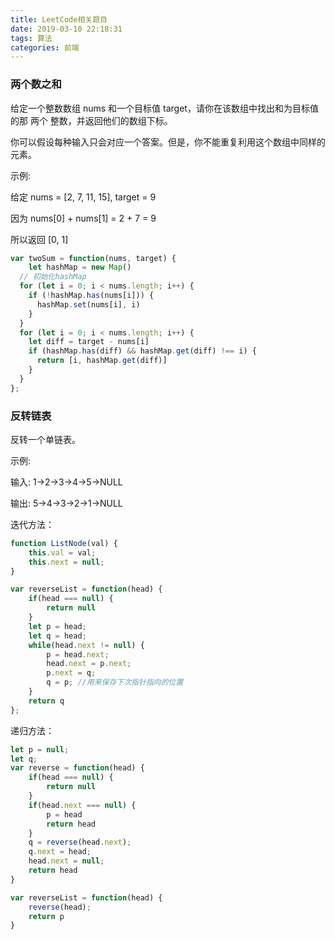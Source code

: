 ```yaml
---
title: LeetCode相关题目
date: 2019-03-10 22:18:31
tags: 算法
categories: 前端
---
```


### 两个数之和

给定一个整数数组 nums 和一个目标值 target，请你在该数组中找出和为目标值的那 两个 整数，并返回他们的数组下标。

你可以假设每种输入只会对应一个答案。但是，你不能重复利用这个数组中同样的元素。

示例:

给定 nums = [2, 7, 11, 15], target = 9

因为 nums[0] + nums[1] = 2 + 7 = 9

所以返回 [0, 1]

```js
var twoSum = function(nums, target) {
    let hashMap = new Map()
  // 初始化hashMap
  for (let i = 0; i < nums.length; i++) {
    if (!hashMap.has(nums[i])) {
      hashMap.set(nums[i], i)
    }
  }
  for (let i = 0; i < nums.length; i++) {
    let diff = target - nums[i]
    if (hashMap.has(diff) && hashMap.get(diff) !== i) {
      return [i, hashMap.get(diff)]
    }
  }
};
```



### 反转链表

反转一个单链表。

示例:

输入: 1->2->3->4->5->NULL

输出: 5->4->3->2->1->NULL

迭代方法：

```js
function ListNode(val) {
    this.val = val;
    this.next = null;
}

var reverseList = function(head) {
    if(head === null) {
        return null
    }
    let p = head;
    let q = head;  
    while(head.next != null) {
        p = head.next;
        head.next = p.next;
        p.next = q;
        q = p; //用来保存下次指针指向的位置
    }
    return q
};
```

递归方法：

```js
let p = null;
let q;
var reverse = function(head) {
    if(head === null) {
        return null
    }
    if(head.next === null) {
        p = head
        return head
    }
    q = reverse(head.next);
    q.next = head;
    head.next = null;
    return head
}

var reverseList = function(head) {
    reverse(head);
    return p
}
```
